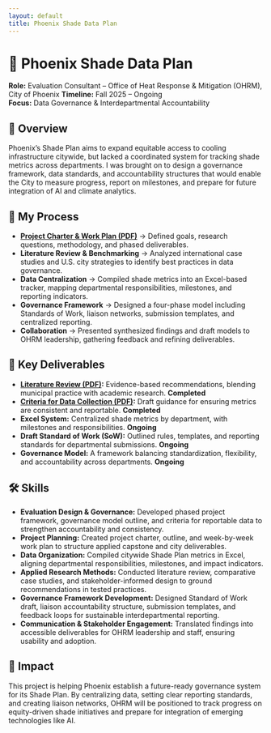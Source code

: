 ```yaml
---
layout: default
title: Phoenix Shade Data Plan
---
```


# 🌳 Phoenix Shade Data Plan
**Role:** Evaluation Consultant – Office of Heat Response & Mitigation (OHRM), City of Phoenix
**Timeline:** Fall 2025 – Ongoing  
**Focus:** Data Governance & Interdepartmental Accountability  

## 📌 Overview
Phoenix’s Shade Plan aims to expand equitable access to cooling infrastructure citywide, but lacked a coordinated system for tracking shade metrics across departments. I was brought on to design a governance framework, data standards, and accountability structures that would enable the City to measure progress, report on milestones, and prepare for future integration of AI and climate analytics.  

## 🔄 My Process
- **[Project Charter & Work Plan (PDF)](ShadePlan-Project-Charter.pdf)** → Defined goals, research questions, methodology, and phased deliverables.
- **Literature Review & Benchmarking** → Analyzed international case studies and U.S. city strategies to identify best practices in data governance.
- **Data Centralization** → Compiled shade metrics into an Excel-based tracker, mapping departmental responsibilities, milestones, and reporting indicators.
- **Governance Framework** → Designed a four-phase model including Standards of Work, liaison networks, submission templates, and centralized reporting.
- **Collaboration** → Presented synthesized findings and draft models to OHRM leadership, gathering feedback and refining deliverables.

## 📂 Key Deliverables
- **[Literature Review (PDF)](ShadePlan-Literature-Review.pdf):** Evidence-based recommendations, blending municipal practice with academic research. **Completed**
- **[Criteria for Data Collection (PDF)](ShadePlan-Data-Criteria.pdf):** Draft guidance for ensuring metrics are consistent and reportable. **Completed**
- **Excel System:** Centralized shade metrics by department, with milestones and responsibilities. **Ongoing** 
- **Draft Standard of Work (SoW):** Outlined rules, templates, and reporting standards for departmental submissions. **Ongoing**
- **Governance Model:** A framework balancing standardization, flexibility, and accountability across departments. **Ongoing**

## 🛠️ Skills
- **Evaluation Design & Governance:** Developed phased project framework, governance model outline, and criteria for reportable data to strengthen accountability and consistency.
- **Project Planning:** Created project charter, outline, and week-by-week work plan to structure applied capstone and city deliverables.
- **Data Organization:** Compiled citywide Shade Plan metrics in Excel, aligning departmental responsibilities, milestones, and impact indicators.
- **Applied Research Methods:** Conducted literature review, comparative case studies, and stakeholder-informed design to ground recommendations in tested practices.
- **Governance Framework Development:** Designed Standard of Work draft, liaison accountability structure, submission templates, and feedback loops for sustainable interdepartmental reporting.
- **Communication & Stakeholder Engagement:** Translated findings into accessible deliverables for OHRM leadership and staff, ensuring usability and adoption. 

## 🌟 Impact
This project is helping Phoenix establish a future-ready governance system for its Shade Plan. By centralizing data, setting clear reporting standards, and creating liaison networks, OHRM will be positioned to track progress on equity-driven shade initiatives and prepare for integration of emerging technologies like AI.
